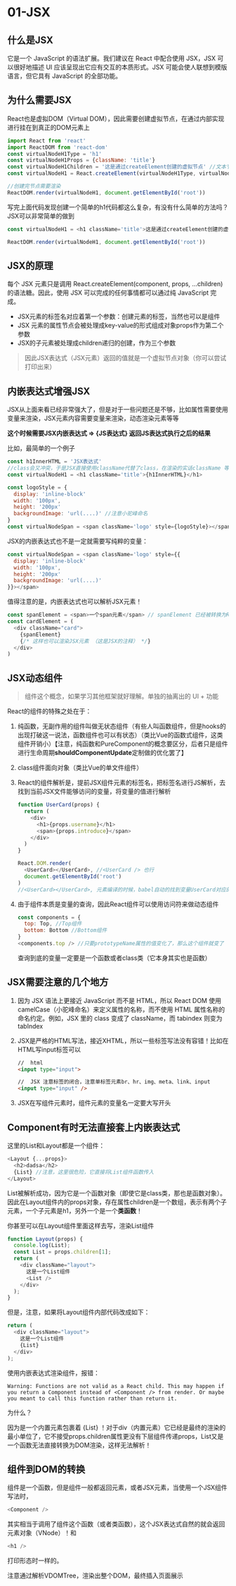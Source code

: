 # 01-JSX

## 什么是JSX
它是一个 JavaScript 的语法扩展。我们建议在 React 中配合使用 JSX，JSX 可以很好地描述 UI 应该呈现出它应有交互的本质形式。JSX 可能会使人联想到模版语言，但它具有 JavaScript 的全部功能。

## 为什么需要JSX
React也是虚拟DOM（Virtual DOM），因此需要创建虚拟节点，在通过内部实现进行挂在到真正的DOM元素上
```javascript
import React from 'react'
import ReactDOM from 'react-dom'
const virtualNodeH1Type = 'h1'
const virtualNodeH1Props = {className: 'title'}
const virtualNodeH1Children = '这是通过createElement创建的虚拟节点' //文本节点
const virtualNodeH1 = React.createElement(virtualNodeH1Type, virtualNodeH1Props, virtualNodeH1Children)

//创建完节点需要渲染
ReactDOM.render(virtualNodeH1, document.getElementById('root'))
```

写完上面代码发现创建一个简单的h1代码都这么复杂，有没有什么简单的方法吗？    
JSX可以非常简单的做到
```javascript
const virtualNodeH1 = <h1 className='title'>这是通过createElement创建的虚拟节点</h1>

ReactDOM.render(virtualNodeH1, document.getElementById('root'))
```

## JSX的原理
每个 JSX 元素只是调用 React.createElement(component, props, ...children) 的语法糖。因此，使用 JSX 可以完成的任何事情都可以通过纯 JavaScript 完成。

- JSX元素的标签名对应着第一个参数：创建元素的标签，当然也可以是组件
- JSX 元素的属性节点会被处理成key-value的形式组成对象props作为第二个参数
- JSX的子元素被处理成children递归的创建，作为三个参数

> 因此JSX表达式（JSX元素）返回的值就是一个虚拟节点对象（你可以尝试打印出来）

## 内嵌表达式增强JSX
JSX从上面来看已经非常强大了，但是对于一些问题还是不够，比如属性需要使用变量来渲染，JSX元素内容需要变量来渲染，动态渲染元素等等      

**这个时候需要JSX内嵌表达式 => {JS表达式} 返回JS表达式执行之后的结果**

比如，最简单的一个例子
```javascript
const h1InnerHTML = 'JSX表达式'
//class会又冲突，于是JSX直接使用className代替了class，在渲染的实话className 等效于 class字段
const virtualNodeH1 = <h1 className='title'>{h1InnerHTML}</h1>

const logoStyle = {
  display: 'inline-block'
  width: '100px',
  height: '200px'
  backgroundImage: 'url(....)' //注意小驼峰命名
}
const virtualNodeSpan = <span className='logo' style={logoStyle}></span>
```

JSX的内嵌表达式也不是一定就需要写纯粹的变量：
```javascript
const virtualNodeSpan = <span className='logo' style={{
  display: 'inline-block'
  width: '100px',
  height: '200px'
  backgroundImage: 'url(....)'
}}></span>
```

值得注意的是，内嵌表达式也可以解析JSX元素！

```javascript
const spanElement = <span>一个span元素</span> // spanElement 已经被转换为React元素了
const cardElement = (
  <div className="card">
    {spanElement} 
    {/* 这样也可以渲染JSX元素 （这是JSX的注释） */}
  </div>
)
```


## JSX动态组件
> 组件这个概念，如果学习其他框架就好理解。单独的抽离出的 UI + 功能

React的组件的特殊之处在于：
1. 纯函数，无副作用的组件叫做无状态组件（有些人叫函数组件，但是hooks的出现打破这一说法，函数组件也可以有状态）（类比Vue的函数式组件，这类组件开销小）【注意，纯函数和PureComponent的概念要区分，后者只是组件进行生命周期**shouldComponentUpdate**定制做的优化罢了】

2. class组件面向对象（类比Vue的单文件组件）

3. React的组件解析是，提前JSX组件元素的标签名，把标签名进行JS解析，去找到当前JSX文件能够访问的变量，将变量的值进行解析
    ```javascript
    function UserCard(props) {
      return (
        <div>
          <h1>{props.username}</h1>
          <span>{props.introduce}</span>
        </div>
      )
    }

    React.DOM.render(
      <UserCard></UserCard>, //<UserCard /> 也行
      document.getElementById('root')
    )
    //<UserCard></UserCard>, 元素编译的时候，babel自动的找到变量UserCard对应的值（函数对象），解析为虚拟节点对象，这是为什么不需要声明或者做额外的工作就能直接的作为组件使用
    ```
4. 由于组件本质是变量的查询，因此React组件可以使用访问符来做动态组件

    ```javascript
    const components = {
      top: Top, //Top组件
      bottom: Bottom //Bottom组件
    }
    <components.top /> //只要prototypeName属性的值变化了，那么这个组件就变了
    ```
    查询到底的变量一定要是一个函数或者class类（它本身其实也是函数）

## JSX需要注意的几个地方

1. 因为 JSX 语法上更接近 JavaScript 而不是 HTML，所以 React DOM 使用 camelCase（小驼峰命名）来定义属性的名称，而不使用 HTML 属性名称的命名约定。例如，JSX 里的 class 变成了 className，而 tabindex 则变为 tabIndex

2. JSX是严格的HTML写法，接近XHTML，所以一些标签写法没有容错！比如在HTML写input标签可以
    ```html
    //  html
    <input type="input">

    //  JSX 注意标签的闭合，注意单标签元素br、hr、img、meta、link、input
    <input type="input" /> 
    ```

3. JSX在写组件元素时，组件元素的变量名一定要大写开头

## Component有时无法直接套上内嵌表达式
这里的List和Layout都是一个组件：
```javascript
<Layout {...props}>
  <h2>dadsa</h2>
  {List} //注意，这里很危险，它直接将List组件函数传入
</Layout>
```
List被解析成功，因为它是一个函数对象（即使它是class类，那也是函数对象）。因此在Layout组件内的props对象，存在属性children是一个数组，表示有两个子元素，一个子元素是h1，另外一个是一个**类函数**！

你甚至可以在Layout组件里面这样去写，渲染List组件
```javascript
function Layout(props) {
  console.log(List);
  const List = props.children[1];
  return (
    <div className="layout">
      这是一个List组件
      <List />
    </div>
  );
}
```

但是，注意，如果将Layout组件内部代码改成如下：
```javascript
return (
  <div className="layout">
    这是一个List组件
    {List}
  </div>
);
```
使用内嵌表达式渲染组件，报错：
```bush
Warning: Functions are not valid as a React child. This may happen if you return a Component instead of <Component /> from render. Or maybe you meant to call this function rather than return it.
```
为什么？


因为是一个内置元素包裹着 {List} ！对于div（内置元素）它已经是最终的渲染的最小单位了，它不接受props.children属性更没有下层组件传递props，List又是一个函数无法直接转换为DOM渲染，这样无法解析！

## 组件到DOM的转换
组件是一个函数，但是组件一般都返回元素，或者JSX元素，当使用一个JSX组件写法时，
```javascript
<Component />
```
其实相当于调用了组件这个函数（或者类函数），这个JSX表达式自然的就会返回元素对象（VNode）！和
```javascript
<h1 />
```
打印形态时一样的。

注意通过解析VDOMTree，渲染出整个DOM，最终插入页面展示